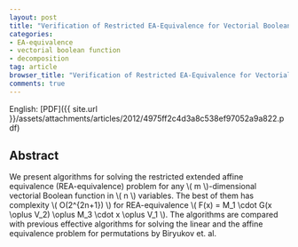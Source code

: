 ```yaml
---
layout: post
title: "Verification of Restricted EA-Equivalence for Vectorial Boolean Functions"
categories:
- EA-equivalence
- vectorial boolean function
- decomposition
tag: article
browser_title: "Verification of Restricted EA-Equivalence for Vectorial Boolean Functions"
comments: true
---
```


English: [PDF]({{ site.url }}/assets/attachments/articles/2012/4975ff2c4d3a8c538ef97052a9a822.pdf)

<!--more-->

## Abstract

We present algorithms for solving the restricted extended affine equivalence (REA-equivalence) problem for any \\( m \\)-dimensional vectorial Boolean function in \\( n \\) variables. The best of them has complexity \\( O(2^{2n+1}) \\) for REA-equivalence \\( F(x) = M\_1 \cdot G\(x \oplus V\_2\) \oplus M\_3 \cdot x \oplus V\_1 \\). The algorithms are compared with previous effective algorithms for solving the linear and the affine equivalence problem for permutations by Biryukov et. al.